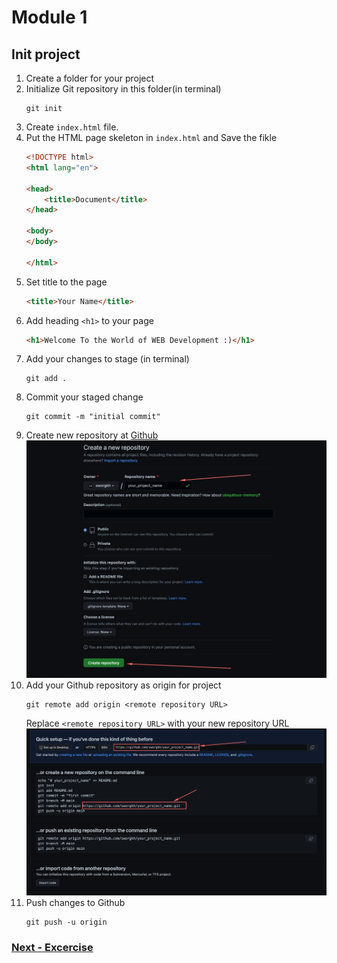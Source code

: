 # Module 1
## Init project

1. Create a folder for your project
2. Initialize Git repository in this folder(in terminal)
    ```
    git init
    ``` 
3. Create `index.html` file.
4. Put the HTML page skeleton in `index.html` and Save the fikle
    ```html
    <!DOCTYPE html>
    <html lang="en">

    <head>
        <title>Document</title>
    </head>

    <body>
    </body>

    </html>
    ```
5. Set title to the page
    ```html
    <title>Your Name</title>
    ```
6. Add heading `<h1>` to your page
    ```html
    <h1>Welcome To the World of WEB Development :)</h1>
    ```
7. Add your changes to stage (in terminal)
    ```
    git add .
    ```
8. Commit your staged change
    ```
    git commit -m "initial commit"
    ```
9. Create new repository at [Github](https://github.com)
    ![init github](./Module-1-images/init%20github%20repo.png)
10. Add your Github repository as origin for project
    ```
    git remote add origin <remote repository URL>
    ```
    Replace `<remote repository URL>` with your new repository URL
     ![init github](./Module-1-images/init%20github%20repo%202.png)
11. Push changes to Github
    ```
    git push -u origin
    ```

### [Next - Excercise](/Module-1-1.md)